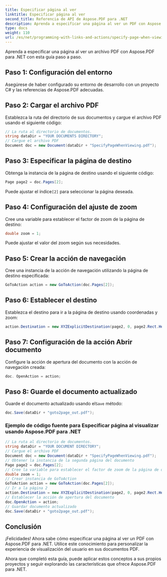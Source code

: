 ```yaml
---
title: Especificar página al ver
linktitle: Especificar página al ver
second_title: Referencia de API de Aspose.PDF para .NET
description: Aprenda a especificar una página al ver un PDF con Aspose.PDF para .NET.
type: docs
weight: 110
url: /es/net/programming-with-links-and-actions/specify-page-when-viewing/
---
```


Aprenda a especificar una página al ver un archivo PDF con Aspose.PDF para .NET con esta guía paso a paso.

## Paso 1: Configuración del entorno

Asegúrese de haber configurado su entorno de desarrollo con un proyecto C# y las referencias de Aspose.PDF adecuadas.

## Paso 2: Cargar el archivo PDF

Establezca la ruta del directorio de sus documentos y cargue el archivo PDF usando el siguiente código:

```csharp
// La ruta al directorio de documentos.
string dataDir = "YOUR DOCUMENTS DIRECTORY";
// Cargue el archivo PDF
Document doc = new Document(dataDir + "SpecifyPageWhenViewing.pdf");
```

## Paso 3: Especificar la página de destino

Obtenga la instancia de la página de destino usando el siguiente código:

```csharp
Page page2 = doc.Pages[2];
```

 Puede ajustar el índice`[2]` para seleccionar la página deseada.

## Paso 4: Configuración del ajuste de zoom

Cree una variable para establecer el factor de zoom de la página de destino:

```csharp
double zoom = 1;
```

Puede ajustar el valor del zoom según sus necesidades.

## Paso 5: Crear la acción de navegación

Cree una instancia de la acción de navegación utilizando la página de destino especificada:

```csharp
GoToAction action = new GoToAction(doc.Pages[2]);
```

## Paso 6: Establecer el destino

Establezca el destino para ir a la página de destino usando coordenadas y zoom:

```csharp
action.Destination = new XYZExplicitDestination(page2, 0, page2.Rect.Height, zoom);
```

## Paso 7: Configuración de la acción Abrir documento

Configure la acción de apertura del documento con la acción de navegación creada:

```csharp
doc. OpenAction = action;
```

## Paso 8: Guarde el documento actualizado

 Guarde el documento actualizado usando el`Save` método:

```csharp
doc.Save(dataDir + "goto2page_out.pdf");
```

### Ejemplo de código fuente para Especificar página al visualizar usando Aspose.PDF para .NET 
```csharp
// La ruta al directorio de documentos.
string dataDir = "YOUR DOCUMENT DIRECTORY";
// Cargue el archivo PDF
Document doc = new Document(dataDir + "SpecifyPageWhenViewing.pdf");
// Obtener la instancia de la segunda página del documento
Page page2 = doc.Pages[2];
// Cree la variable para establecer el factor de zoom de la página de destino
double zoom = 1;
// Crear instancia de GoToAction
GoToAction action = new GoToAction(doc.Pages[2]);
// Ir a la página 2
action.Destination = new XYZExplicitDestination(page2, 0, page2.Rect.Height, zoom);
// Establecer la acción de apertura del documento
doc.OpenAction = action;
// Guardar documento actualizado
doc.Save(dataDir + "goto2page_out.pdf");
```

## Conclusión

¡Felicidades! Ahora sabe cómo especificar una página al ver un PDF con Aspose.PDF para .NET. Utilice este conocimiento para personalizar la experiencia de visualización del usuario en sus documentos PDF.

Ahora que completó esta guía, puede aplicar estos conceptos a sus propios proyectos y seguir explorando las características que ofrece Aspose.PDF para .NET.